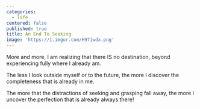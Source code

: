 ```yaml
---
categories:
  - life
centered: false
published: true
title: An End To Seeking
image: 'https://i.imgur.com/H97iwdx.png'
---
```

More and more,
I am realizing 
that there IS no destination, 
beyond experiencing fully 
where I already am. 

The less I look outside myself 
or to the future, 
the more I discover the completeness 
that is already in me. 

The more that the distractions 
of seeking and grasping 
fall away, 
the more I uncover the perfection 
that is already always there!
